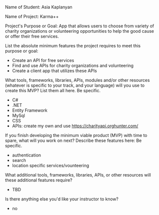 Name of Student: Asia Kaplanyan

Name of Project: Karma++

Project's Purpose or Goal: App that allows users to choose from variety of charity organizations or volunteering opportunities to help the good cause or offer their free services.

List the absolute minimum features the project requires to meet this purpose or goal:
- Create an API for free services
- Find and use APIs for charity organizations and volunteering
- Create a client app that utilizes these APIs

What tools, frameworks, libraries, APIs, modules and/or other resources (whatever is specific to your track, and your language) will you use to create this MVP? List them all here. Be specific.
- C#
- .NET
- Entity Framework
- MySql
- CSS
- APIs: create my own and use https://charityapi.orghunter.com/

If you finish developing the minimum viable product (MVP) with time to spare, what will you work on next? Describe these features here: Be specific.
- authentication
- search
- location specific services/vounteering

What additional tools, frameworks, libraries, APIs, or other resources will these additional features require?
- TBD

Is there anything else you'd like your instructor to know?
- no